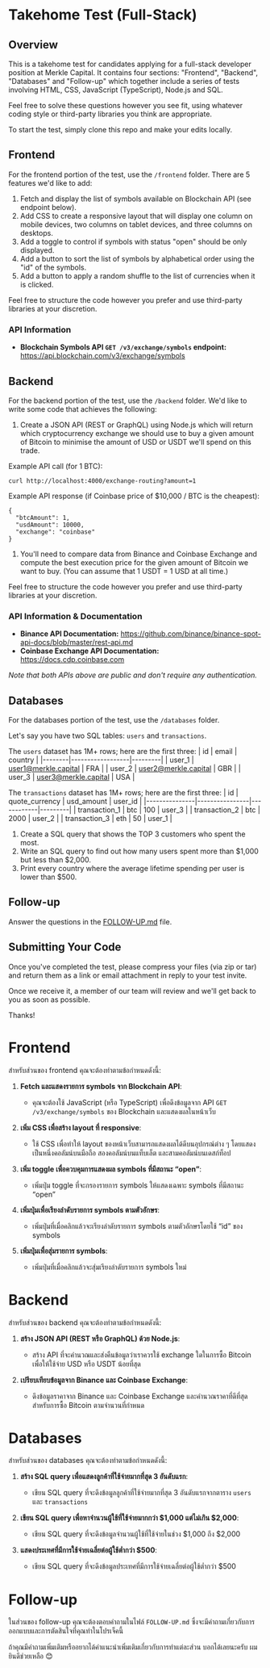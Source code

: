 # Takehome Test (Full-Stack)

## Overview

This is a takehome test for candidates applying for a full-stack developer
position at Merkle Capital. It contains four sections: "Frontend", "Backend", "Databases" and "Follow-up" which
together include a series of tests involving HTML, CSS, JavaScript (TypeScript), Node.js and SQL.

Feel free to solve these questions however you see fit, using whatever coding
style or third-party libraries you think are appropriate.

To start the test, simply clone this repo and make your edits locally.

## Frontend

For the frontend portion of the test, use the `/frontend` folder. There are 5 features we'd like to add:

1. Fetch and display the list of symbols available on Blockchain API (see endpoint below).
2. Add CSS to create a responsive layout that will display one column on mobile
   devices, two columns on tablet devices, and three columns on desktops.
3. Add a toggle to control if symbols with status "open" should be only displayed.
4. Add a button to sort the list of symbols by alphabetical order using the "id" of the symbols.
5. Add a button to apply a random shuffle to the list of currencies when it is clicked.

Feel free to structure the code however you prefer and use third-party libraries at your discretion.

### API Information

- **Blockchain Symbols API `GET /v3/exchange/symbols` endpoint:** https://api.blockchain.com/v3/exchange/symbols

## Backend

For the backend portion of the test, use the `/backend` folder. We'd like to write some code that achieves the following:

1. Create a JSON API (REST or GraphQL) using Node.js which will return which cryptocurrency exchange we should use to buy a given amount of Bitcoin to minimise the amount of USD or USDT we'll spend on this trade.

Example API call (for 1 BTC):

```
curl http://localhost:4000/exchange-routing?amount=1
```

Example API response (if Coinbase price of \$10,000 / BTC is the cheapest):

```
{
  "btcAmount": 1,
  "usdAmount": 10000,
  "exchange": "coinbase"
}
```

1. You'll need to compare data from Binance and Coinbase Exchange and compute the best execution price for the given amount of Bitcoin we want to buy. (You can assume that 1 USDT = 1 USD at all time.)

Feel free to structure the code however you prefer and use third-party libraries at your discretion.

### API Information & Documentation

- **Binance API Documentation:** https://github.com/binance/binance-spot-api-docs/blob/master/rest-api.md
- **Coinbase Exchange API Documentation:** https://docs.cdp.coinbase.com

_Note that both APIs above are public and don't require any authentication._

## Databases

For the databases portion of the test, use the `/databases` folder.

Let's say you have two SQL tables: `users` and `transactions`.

The `users` dataset has 1M+ rows; here are the first three:
| id | email | country |
|--------|------------------|---------|
| user_1 | user1@merkle.capital | FRA |
| user_2 | user2@merkle.capital | GBR |
| user_3 | user3@merkle.capital | USA |

The `transactions` dataset has 1M+ rows; here are the first three:
| id | quote_currency | usd_amount | user_id |
|---------------|----------------|------------|---------|
| transaction_1 | btc | 100 | user_3 |
| transaction_2 | btc | 2000 | user_2 |
| transaction_3 | eth | 50 | user_1 |

1. Create a SQL query that shows the TOP 3 customers who spent the most.
2. Write an SQL query to find out how many users spent more than $1,000 but less than $2,000.
3. Print every country where the average lifetime spending per user is lower than \$500.

## Follow-up

Answer the questions in the [FOLLOW-UP.md](./FOLLOW-UP.md) file.

## Submitting Your Code

Once you've completed the test, please compress your files (via zip or tar) and
return them as a link or email attachment in reply to your test invite.

Once we receive it, a member of our team will review and we'll get back to you
as soon as possible.

Thanks!




# Frontend

สำหรับส่วนของ frontend คุณจะต้องทำตามข้อกำหนดดังนี้:

1. **Fetch และแสดงรายการ symbols จาก Blockchain API**:
   - คุณจะต้องใช้ JavaScript (หรือ TypeScript) เพื่อดึงข้อมูลจาก API `GET /v3/exchange/symbols` ของ Blockchain และแสดงผลในหน้าเว็บ

2. **เพิ่ม CSS เพื่อสร้าง layout ที่ responsive**:
   - ใช้ CSS เพื่อทำให้ layout ของหน้าเว็บสามารถแสดงผลได้ดีบนอุปกรณ์ต่าง ๆ โดยแสดงเป็นหนึ่งคอลัมน์บนมือถือ สองคอลัมน์บนแท็บเล็ต และสามคอลัมน์บนเดสก์ท็อป

3. **เพิ่ม toggle เพื่อควบคุมการแสดงผล symbols ที่มีสถานะ “open”**:
   - เพิ่มปุ่ม toggle ที่จะกรองรายการ symbols ให้แสดงเฉพาะ symbols ที่มีสถานะ “open”

4. **เพิ่มปุ่มเพื่อเรียงลำดับรายการ symbols ตามตัวอักษร**:
   - เพิ่มปุ่มที่เมื่อคลิกแล้วจะเรียงลำดับรายการ symbols ตามตัวอักษรโดยใช้ “id” ของ symbols

5. **เพิ่มปุ่มเพื่อสุ่มรายการ symbols**:
   - เพิ่มปุ่มที่เมื่อคลิกแล้วจะสุ่มเรียงลำดับรายการ symbols ใหม่

# Backend

สำหรับส่วนของ backend คุณจะต้องทำตามข้อกำหนดดังนี้:

1. **สร้าง JSON API (REST หรือ GraphQL) ด้วย Node.js**:
   - สร้าง API ที่จะคำนวณและส่งคืนข้อมูลว่าเราควรใช้ exchange ใดในการซื้อ Bitcoin เพื่อให้ใช้จ่าย USD หรือ USDT น้อยที่สุด

2. **เปรียบเทียบข้อมูลจาก Binance และ Coinbase Exchange**:
   - ดึงข้อมูลราคาจาก Binance และ Coinbase Exchange และคำนวณราคาที่ดีที่สุดสำหรับการซื้อ Bitcoin ตามจำนวนที่กำหนด

# Databases

สำหรับส่วนของ databases คุณจะต้องทำตามข้อกำหนดดังนี้:

1. **สร้าง SQL query เพื่อแสดงลูกค้าที่ใช้จ่ายมากที่สุด 3 อันดับแรก**:
   - เขียน SQL query ที่จะดึงข้อมูลลูกค้าที่ใช้จ่ายมากที่สุด 3 อันดับแรกจากตาราง `users` และ `transactions`

2. **เขียน SQL query เพื่อหาจำนวนผู้ใช้ที่ใช้จ่ายมากกว่า $1,000 แต่ไม่เกิน $2,000**:
   - เขียน SQL query ที่จะดึงข้อมูลจำนวนผู้ใช้ที่ใช้จ่ายในช่วง $1,000 ถึง $2,000

3. **แสดงประเทศที่มีการใช้จ่ายเฉลี่ยต่อผู้ใช้ต่ำกว่า $500**:
   - เขียน SQL query ที่จะดึงข้อมูลประเทศที่มีการใช้จ่ายเฉลี่ยต่อผู้ใช้ต่ำกว่า $500

# Follow-up

ในส่วนของ follow-up คุณจะต้องตอบคำถามในไฟล์ `FOLLOW-UP.md` ซึ่งจะมีคำถามเกี่ยวกับการออกแบบและการตัดสินใจที่คุณทำในโปรเจ็คนี้

ถ้าคุณมีคำถามเพิ่มเติมหรืออยากได้คำแนะนำเพิ่มเติมเกี่ยวกับการทำแต่ละส่วน บอกได้เลยนะครับ ผมยินดีช่วยเหลือ 😊
